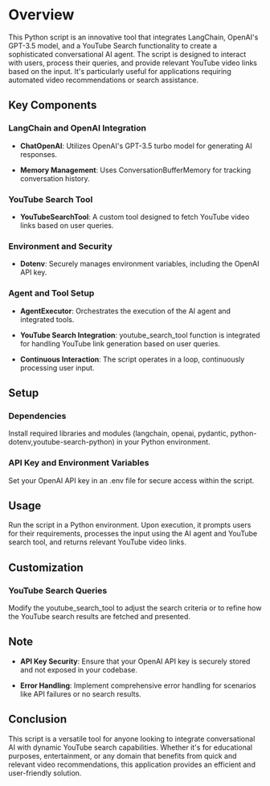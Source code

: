 # Overview

This Python script is an innovative tool that integrates LangChain, OpenAI's GPT-3.5 model, and a YouTube Search functionality to create a sophisticated conversational AI agent. The script is designed to interact with users, process their queries, and provide relevant YouTube video links based on the input. It's particularly useful for applications requiring automated video recommendations or search assistance.

## Key Components

### LangChain and OpenAI Integration

- **ChatOpenAI**: Utilizes OpenAI's GPT-3.5 turbo model for generating AI responses.

- **Memory Management**: Uses ConversationBufferMemory for tracking conversation history.

### YouTube Search Tool

- **YouTubeSearchTool**: A custom tool designed to fetch YouTube video links based on user queries.

### Environment and Security

- **Dotenv**: Securely manages environment variables, including the OpenAI API key.

### Agent and Tool Setup

- **AgentExecutor**: Orchestrates the execution of the AI agent and integrated tools.

- **YouTube Search Integration**: youtube_search_tool function is integrated for handling YouTube link generation based on user queries.

- **Continuous Interaction**: The script operates in a loop, continuously processing user input.

## Setup

### Dependencies

Install required libraries and modules (langchain, openai, pydantic, python-dotenv,youtube-search-python) in your Python environment.

### API Key and Environment Variables

Set your OpenAI API key in an .env file for secure access within the script.

## Usage

Run the script in a Python environment. Upon execution, it prompts users for their requirements, processes the input using the AI agent and YouTube search tool, and returns relevant YouTube video links.

## Customization

### YouTube Search Queries

Modify the youtube_search_tool to adjust the search criteria or to refine how the YouTube search results are fetched and presented.

## Note

- **API Key Security**: Ensure that your OpenAI API key is securely stored and not exposed in your codebase.

- **Error Handling**: Implement comprehensive error handling for scenarios like API failures or no search results.

## Conclusion

This script is a versatile tool for anyone looking to integrate conversational AI with dynamic YouTube search capabilities. Whether it's for educational purposes, entertainment, or any domain that benefits from quick and relevant video recommendations, this application provides an efficient and user-friendly solution.

